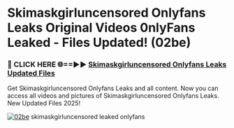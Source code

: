 # Skimaskgirluncensored Onlyfans Leaks Original Videos 0nlyFans Leaked - Files Updated! (02be)

<h3>🔴 CLICK HERE 🌐==►► <a href="https://tinyurl.com/2jnfzry5" rel="nofollow">Skimaskgirluncensored Onlyfans Leaks Updated Files</a></h3>

Get Skimaskgirluncensored Onlyfans Leaks and all content. Now you can access all videos and pictures of Skimaskgirluncensored Onlyfans Leaks. New Updated Files 2025!

[![02be](https://i.imgur.com/GyGTBgg.gif)](https://tinyurl.com/2jnfzry5)
skimaskgirluncensored leaked onlyfans